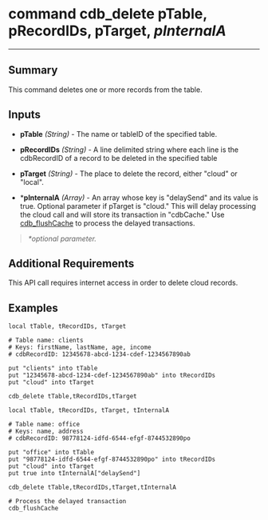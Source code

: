 # command cdb_delete pTable, pRecordIDs, pTarget, *pInternalA*
---
## Summary
This command deletes one or more records from the table.

## Inputs
* **pTable** *(String)* - The name or tableID of the specified table.

* **pRecordIDs** *(String)* - A line delimited string where each line is the cdbRecordID of a record to be deleted in the specified table

* **pTarget** *(String)* - The place to delete the record, either "cloud" or "local".

* \***pInternalA** *(Array)* - An array whose key is "delaySend" and its value is true. Optional parameter if pTarget is "cloud." This will delay processing the cloud call and will store its transaction in "cdbCache." Use [cdb_flushCache](FlushCache.md) to process the delayed transactions.

> _*optional parameter._

## Additional Requirements
This API call requires internet access in order to delete cloud records.

## Examples
```livecodeserver
local tTable, tRecordIDs, tTarget

# Table name: clients
# Keys: firstName, lastName, age, income
# cdbRecordID: 12345678-abcd-1234-cdef-1234567890ab

put "clients" into tTable
put "12345678-abcd-1234-cdef-1234567890ab" into tRecordIDs
put "cloud" into tTarget
     
cdb_delete tTable,tRecordIDs,tTarget
```

```livecodeserver
local tTable, tRecordIDs, tTarget, tInternalA

# Table name: office
# Keys: name, address
# cdbRecordID: 98778124-idfd-6544-efgf-8744532890po

put "office" into tTable
put "98778124-idfd-6544-efgf-8744532890po" into tRecordIDs
put "cloud" into tTarget
put true into tInternalA["delaySend"]

cdb_delete tTable,tRecordIDs,tTarget,tInternalA

# Process the delayed transaction
cdb_flushCache
```